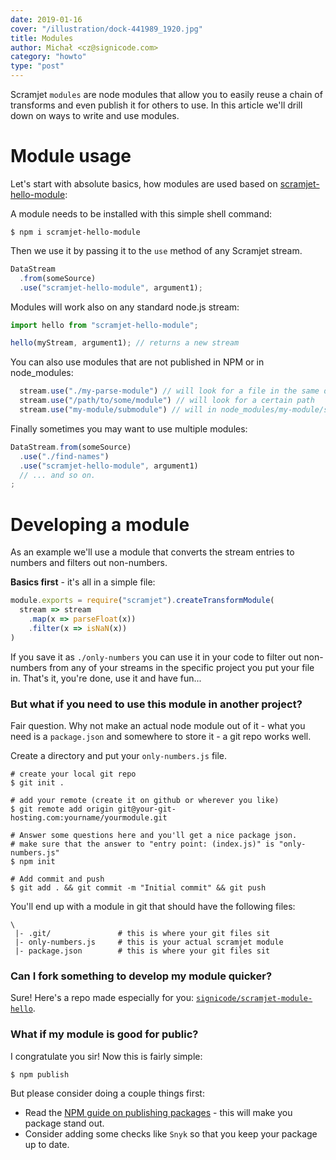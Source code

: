 ```yaml
---
date: 2019-01-16
cover: "/illustration/dock-441989_1920.jpg"
title: Modules
author: Michał <cz@signicode.com>
category: "howto"
type: "post"
---
```


Scramjet `modules` are node modules that allow you to easily reuse a chain of transforms and even publish it for others to use. In this article we'll drill down on ways to write and use modules.

Module usage
==============

Let's start with absolute basics, how modules are used based on [scramjet-hello-module][1]:

A module needs to be installed with this simple shell command:

```shell
$ npm i scramjet-hello-module
```

Then we use it by passing it to the `use` method of any Scramjet stream.

```javascript
DataStream
  .from(someSource)
  .use("scramjet-hello-module", argument1);
```

Modules will work also on any standard node.js stream:

```javascript
import hello from "scramjet-hello-module";

hello(myStream, argument1); // returns a new stream
```

You can also use modules that are not published in NPM or in node_modules:

```javascript
  stream.use("./my-parse-module") // will look for a file in the same directory as the file where it's used.
  stream.use("/path/to/some/module") // will look for a certain path
  stream.use("my-module/submodule") // will in node_modules/my-module/submodule.js
```

Finally sometimes you may want to use multiple modules:

```javascript
DataStream.from(someSource)
  .use("./find-names")
  .use("scramjet-hello-module", argument1)
  // ... and so on.
;
```

Developing a module
=====================

As an example we'll use a module that converts the stream entries to numbers and filters out non-numbers.

**Basics first** - it's all in a simple file:

```javascript
module.exports = require("scramjet").createTransformModule(
  stream => stream
    .map(x => parseFloat(x))
    .filter(x => isNaN(x))
)
```

If you save it as `./only-numbers` you can use it in your code to filter out non-numbers from any of your streams in the specific project you put your file in. That's it, you're done, use it and have fun...

### But what if you need to use this module in another project?

Fair question. Why not make an actual node module out of it - what you need is a `package.json` and somewhere to store it - a git repo works well.

Create a directory and put your `only-numbers.js` file.

```shell
# create your local git repo
$ git init .

# add your remote (create it on github or wherever you like)
$ git remote add origin git@your-git-hosting.com:yourname/yourmodule.git

# Answer some questions here and you'll get a nice package json.
# make sure that the answer to "entry point: (index.js)" is "only-numbers.js"
$ npm init

# Add commit and push
$ git add . && git commit -m "Initial commit" && git push
```

You'll end up with a module in git that should have the following files:

```text
\
 |- .git/               # this is where your git files sit
 |- only-numbers.js     # this is your actual scramjet module
 |- package.json        # this is where your git files sit
```

### Can I fork something to develop my module quicker?

Sure! Here's a repo made especially for you: [`signicode/scramjet-module-hello`](https://github.com/signicode/scramjet-hello-module).

### What if my module is good for public?

I congratulate you sir! Now this is fairly simple:

```shell
$ npm publish
```

But please consider doing a couple things first:

* Read the [NPM guide on publishing packages][3] - this will make you package stand out.
* Consider adding some checks like `Snyk` so that you keep your package up to date.

[1]: https://github.com/signicode/scramjet-hello-module
[2]: https://github.com/signicode/scramjet-articles/issues
[3]: https://docs.npmjs.com/packages-and-modules/contributing-packages-to-the-registry
[4]: https://github.com/signicode/scramjet-hello-module


